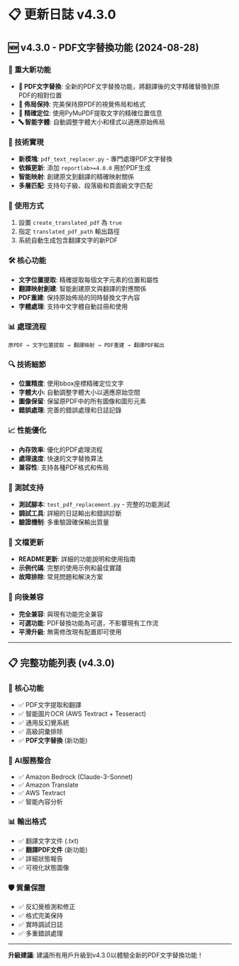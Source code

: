 # 📋 更新日誌 v4.3.0

## 🆕 v4.3.0 - PDF文字替換功能 (2024-08-28)

### 🎉 重大新功能
- **📄 PDF文字替換**: 全新的PDF文字替換功能，將翻譯後的文字精確替換到原PDF的相對位置
- **🎨 佈局保持**: 完美保持原PDF的視覺佈局和格式
- **📍 精確定位**: 使用PyMuPDF提取文字的精確位置信息
- **🔤 智能字體**: 自動調整字體大小和樣式以適應原始佈局

### 🔧 技術實現
- **新模塊**: `pdf_text_replacer.py` - 專門處理PDF文字替換
- **依賴更新**: 添加 `reportlab>=4.0.0` 用於PDF生成
- **智能映射**: 創建原文到翻譯的精確映射關係
- **多層匹配**: 支持句子級、段落級和頁面級文字匹配

### 🎯 使用方式
1. 設置 `create_translated_pdf` 為 `true`
2. 指定 `translated_pdf_path` 輸出路徑
3. 系統自動生成包含翻譯文字的新PDF

### 🛠️ 核心功能
- **文字位置提取**: 精確提取每個文字元素的位置和屬性
- **翻譯映射創建**: 智能創建原文與翻譯的對應關係
- **PDF重建**: 保持原始佈局的同時替換文字內容
- **字體處理**: 支持中文字體自動註冊和使用

### 📊 處理流程
```
原PDF → 文字位置提取 → 翻譯映射 → PDF重建 → 翻譯PDF輸出
```

### 🔍 技術細節
- **位置精度**: 使用bbox座標精確定位文字
- **字體大小**: 自動調整字體大小以適應原始空間
- **圖像保留**: 保留原PDF中的所有圖像和圖形元素
- **錯誤處理**: 完善的錯誤處理和日誌記錄

### 📈 性能優化
- **內存效率**: 優化的PDF處理流程
- **處理速度**: 快速的文字替換算法
- **兼容性**: 支持各種PDF格式和佈局

### 🧪 測試支持
- **測試腳本**: `test_pdf_replacement.py` - 完整的功能測試
- **調試工具**: 詳細的日誌輸出和錯誤診斷
- **驗證機制**: 多重驗證確保輸出質量

### 📝 文檔更新
- **README更新**: 詳細的功能說明和使用指南
- **示例代碼**: 完整的使用示例和最佳實踐
- **故障排除**: 常見問題和解決方案

### 🔄 向後兼容
- **完全兼容**: 與現有功能完全兼容
- **可選功能**: PDF替換功能為可選，不影響現有工作流
- **平滑升級**: 無需修改現有配置即可使用

---

## 📋 完整功能列表 (v4.3.0)

### 🔧 核心功能
- ✅ PDF文字提取和翻譯
- ✅ 智能圖片OCR (AWS Textract + Tesseract)
- ✅ 通用反幻覺系統
- ✅ 高級詞彙排除
- ✅ **PDF文字替換** (新功能)

### 🎯 AI服務整合
- ✅ Amazon Bedrock (Claude-3-Sonnet)
- ✅ Amazon Translate
- ✅ AWS Textract
- ✅ 智能內容分析

### 📊 輸出格式
- ✅ 翻譯文字文件 (.txt)
- ✅ **翻譯PDF文件** (新功能)
- ✅ 詳細狀態報告
- ✅ 可視化狀態圖像

### 🛡️ 質量保證
- ✅ 反幻覺檢測和修正
- ✅ 格式完美保持
- ✅ 實時調試日誌
- ✅ 多重錯誤處理

---

**升級建議**: 建議所有用戶升級到v4.3.0以體驗全新的PDF文字替換功能！
